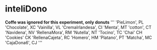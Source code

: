 # inteliDono


**Coffe was ignored for this experiment, only donuts**
'''
'PieLimon', PL
'Chocolate', XC
'Vainilla', VL
'CremaIrlandesa', CI
'Menta', MT
'cotton', CT
'Navidena', NV
'RellenaMora', RM
'Nutella', NT
'Tocino', TC
'Chai' CH
'Cookies' CK
'RellenaCajeta', RC
'Homero', HM
'Platano', PT
'Matcha', MC
'CajaDona6', CJ
'''
